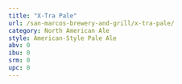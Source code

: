 ```yaml
---
title: "X-Tra Pale"
url: /san-marcos-brewery-and-grill/x-tra-pale/
category: North American Ale
style: American-Style Pale Ale
abv: 0
ibu: 0
srm: 0
upc: 0
---
```


